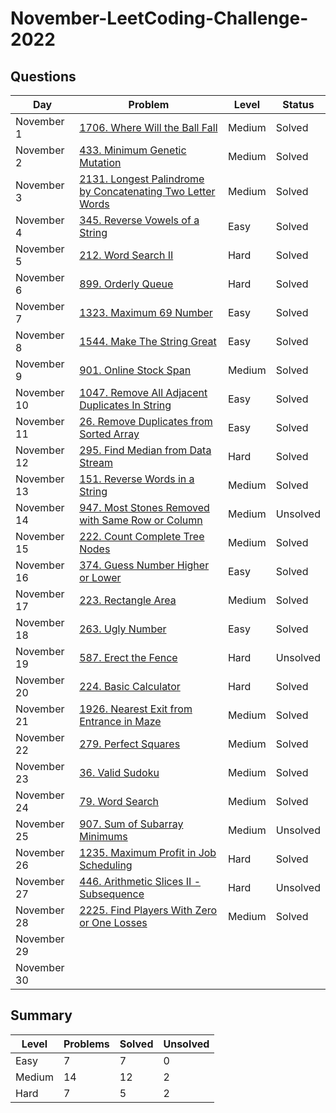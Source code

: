 # November-LeetCoding-Challenge-2022

## Questions
| Day | Problem | Level | Status |
| --- | --- | --- | --- |
| November 1 | [1706. Where Will the Ball Fall](https://leetcode.com/problems/where-will-the-ball-fall/) | Medium | Solved |
| November 2 | [433. Minimum Genetic Mutation](https://leetcode.com/problems/minimum-genetic-mutation/) | Medium | Solved |
| November 3 | [2131. Longest Palindrome by Concatenating Two Letter Words](https://leetcode.com/problems/longest-palindrome-by-concatenating-two-letter-words/) | Medium | Solved |
| November 4 | [345. Reverse Vowels of a String](https://leetcode.com/problems/reverse-vowels-of-a-string/) | Easy | Solved |
| November 5 | [212. Word Search II](https://leetcode.com/problems/word-search-ii/) | Hard | Solved |
| November 6 | [899. Orderly Queue](https://leetcode.com/problems/orderly-queue/) | Hard | Solved |
| November 7 | [1323. Maximum 69 Number](https://leetcode.com/problems/maximum-69-number/) | Easy | Solved |
| November 8 | [1544. Make The String Great](https://leetcode.com/problems/make-the-string-great/) | Easy | Solved |
| November 9 | [901. Online Stock Span](https://leetcode.com/problems/online-stock-span/) | Medium | Solved |
| November 10 | [1047. Remove All Adjacent Duplicates In String](https://leetcode.com/problems/remove-all-adjacent-duplicates-in-string/) | Easy | Solved |
| November 11 | [26. Remove Duplicates from Sorted Array](https://leetcode.com/problems/remove-duplicates-from-sorted-array/) | Easy | Solved |
| November 12 | [295. Find Median from Data Stream](https://leetcode.com/problems/find-median-from-data-stream/) | Hard | Solved |
| November 13 | [151. Reverse Words in a String](https://leetcode.com/problems/reverse-words-in-a-string/) | Medium | Solved |
| November 14 | [947. Most Stones Removed with Same Row or Column](https://leetcode.com/problems/most-stones-removed-with-same-row-or-column/) | Medium | Unsolved |
| November 15 | [222. Count Complete Tree Nodes](https://leetcode.com/problems/count-complete-tree-nodes/) | Medium | Solved |
| November 16 | [374. Guess Number Higher or Lower](https://leetcode.com/problems/guess-number-higher-or-lower/) | Easy | Solved |
| November 17 | [223. Rectangle Area](https://leetcode.com/problems/rectangle-area/) | Medium | Solved |
| November 18 | [263. Ugly Number](https://leetcode.com/problems/ugly-number/) | Easy | Solved |
| November 19 | [587. Erect the Fence](https://leetcode.com/problems/erect-the-fence/) | Hard | Unsolved |
| November 20 | [224. Basic Calculator](https://leetcode.com/problems/basic-calculator/) | Hard | Solved |
| November 21 | [1926. Nearest Exit from Entrance in Maze](https://leetcode.com/problems/nearest-exit-from-entrance-in-maze/) | Medium | Solved |
| November 22 | [279. Perfect Squares](https://leetcode.com/problems/perfect-squares/) | Medium | Solved |
| November 23 | [36. Valid Sudoku](https://leetcode.com/problems/valid-sudoku/) | Medium | Solved |
| November 24 | [79. Word Search](https://leetcode.com/problems/word-search/) | Medium | Solved |
| November 25 | [907. Sum of Subarray Minimums](https://leetcode.com/problems/sum-of-subarray-minimums/) | Medium | Unsolved |
| November 26 | [1235. Maximum Profit in Job Scheduling](https://leetcode.com/problems/maximum-profit-in-job-scheduling/) | Hard | Solved |
| November 27 | [446. Arithmetic Slices II - Subsequence](https://leetcode.com/problems/arithmetic-slices-ii-subsequence/) | Hard | Unsolved |
| November 28 | [2225. Find Players With Zero or One Losses](https://leetcode.com/problems/find-players-with-zero-or-one-losses/) | Medium | Solved |
| November 29 | []() |  |  |
| November 30 | []() |  |  |

## Summary
| Level  | Problems | Solved | Unsolved |
| ---    | --- | --- | --- |
| Easy   | 7 | 7 | 0 |
| Medium | 14 | 12 | 2 |
| Hard   | 7 | 5 | 2 |
